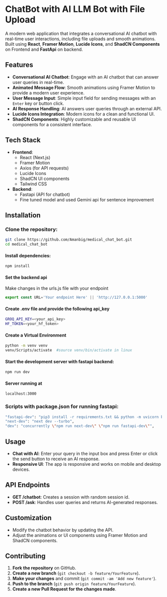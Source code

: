 # ChatBot with AI LLM Bot with File Upload

A modern web application that integrates a conversational AI chatbot with real-time user interactions, including file uploads and smooth animations. Built using **React**, **Framer Motion**, **Lucide Icons**, and **ShadCN Components** on Frontend and **FastApi** on backend.

## Features

- **Conversational AI Chatbot**: Engage with an AI chatbot that can answer user queries in real-time.
- **Animated Message Flow**: Smooth animations using Framer Motion to provide a modern user experience.
- **User Message Input**: Simple input field for sending messages with an `Enter` key or button click.
- **AI Response Handling**: AI answers user queries through an external API.
- **Lucide Icons Integration**: Modern icons for a clean and functional UI.
- **ShadCN Components**: Highly customizable and reusable UI components for a consistent interface.

## Tech Stack

- **Frontend**:
  - React (Next.js)
  - Framer Motion
  - Axios (for API requests)
  - Lucide Icons
  - ShadCN UI components
  - Tailwind CSS
- **Backend**:
  - Fastapi (API for chatbot)
  - Fine tuned model and used Gemini api for sentence improvement

## Installation
### Clone the repository:
```bash
git clone https://github.com/Amanbig/medical_chat_bot.git
cd medical_chat_bot
```

#### Install dependencies:
```bash
npm install
```

#### Set the backend api
Make changes in the urls.js file with your endpoint
```javascript
export const URL='Your endpoint Here' || 'http://127.0.0.1:5000'
```

#### Create .env file and provide the following api_key

```bash
GROQ_API_KEY=<your_api_key>
HF_TOKEN=<your_hf_token>
```

#### Create a Virtual Environment
```bash
python -m venv venv
venv/Scripts/activate  #source venv/bin/activate in linux
```

#### Start the development server with fastapi backend:
```bash
npm run dev
```

#### Server running at
```bash
localhost:3000
```

### Scripts with package.json for running fastapi:
```bash
"fastapi-dev": "pip3 install -r requirements.txt && python -m uvicorn backend.app:app --reload",
"next-dev": "next dev --turbo",
"dev": "concurrently \"npm run next-dev\" \"npm run fastapi-dev\"",
```


## Usage
- **Chat with AI**: Enter your query in the input box and press Enter or click the send button to receive an AI response.
- **Responsive UI**: The app is responsive and works on mobile and desktop devices.

## API Endpoints
- **GET /chatbot**: Creates a session with random session id.
- **POST /ask**: Handles user queries and returns AI-generated responses.

## Customization
- Modify the chatbot behavior by updating the API.
- Adjust the animations or UI components using Framer Motion and ShadCN components.

## Contributing

1. **Fork the repository** on GitHub.
2. **Create a new branch** (`git checkout -b feature/YourFeature`).
3. **Make your changes** and commit (`git commit -am 'Add new feature'`).
4. **Push to the branch** (`git push origin feature/YourFeature`).
5. **Create a new Pull Request for the changes made**.
